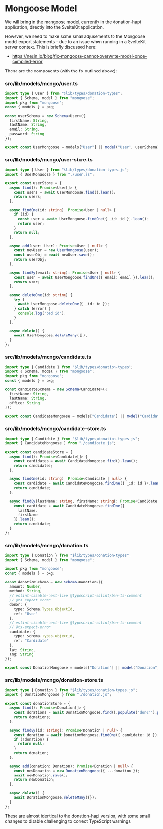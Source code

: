 # Mongoose Model

We will bring in the mongoose model, currently in the donation-hapi application, directly into the SvelteKit application. 


However, we need to make some small adjusements to the Mongoose model export statements - due to an issue when running in a SvelteKit server context. This is briefly discussed here:

- <https://nesin.io/blog/fix-mongoose-cannot-overwrite-model-once-compiled-error>

These are the components (with the fix outlined above):

### src/lib/models/mongo/user.ts

~~~typescript
import type { User } from "$lib/types/donation-types";
import { Schema, model } from "mongoose";
import pkg from "mongoose";
const { models } = pkg;

const userSchema = new Schema<User>({
  firstName: String,
  lastName: String,
  email: String,
  password: String
});

export const UserMongoose = models["User"] || model("User", userSchema);
~~~

### src/lib/models/mongo/user-store.ts

~~~typescript
import type { User } from "$lib/types/donation-types.js";
import { UserMongoose } from "./user.js";

export const userStore = {
  async find(): Promise<User[]> {
    const users = await UserMongoose.find().lean();
    return users;
  },

  async findOne(id: string): Promise<User | null> {
    if (id) {
      const user = await UserMongoose.findOne({ _id: id }).lean();
      return user;
    }
    return null;
  },

  async add(user: User): Promise<User | null> {
    const newUser = new UserMongoose(user);
    const userObj = await newUser.save();
    return userObj;
  },

  async findBy(email: string): Promise<User | null> {
    const user = await UserMongoose.findOne({ email: email }).lean();
    return user;
  },

  async deleteOne(id: string) {
    try {
      await UserMongoose.deleteOne({ _id: id });
    } catch (error) {
      console.log("bad id");
    }
  },

  async delete() {
    await UserMongoose.deleteMany({});
  }
};
~~~

### src/lib/models/mongo/candidate.ts

~~~typescript
import type { Candidate } from "$lib/types/donation-types";
import { Schema, model } from "mongoose";
import pkg from "mongoose";
const { models } = pkg;

const candidateSchema = new Schema<Candidate>({
  firstName: String,
  lastName: String,
  office: String
});

export const CandidateMongoose = models["Candidate"] || model("Candidate", candidateSchema);
~~~

### src/lib/models/mongo/candidate-store.ts

~~~typescript
import type { Candidate } from "$lib/types/donation-types.js";
import { CandidateMongoose } from "./candidate.js";

export const candidateStore = {
  async find(): Promise<Candidate[]> {
    const candidates = await CandidateMongoose.find().lean();
    return candidates;
  },

  async findOne(id: string): Promise<Candidate | null> {
    const candidate = await CandidateMongoose.findOne({ _id: id }).lean();
    return candidate;
  },

  async findBy(lastName: string, firstName: string): Promise<Candidate | null> {
    const candidate = await CandidateMongoose.findOne({
      lastName,
      firstName
    }).lean();
    return candidate;
  }
};
~~~

### src/lib/models/mongo/donation.ts

~~~typescript
import type { Donation } from "$lib/types/donation-types";
import { Schema, model } from "mongoose";

import pkg from "mongoose";
const { models } = pkg;

const donationSchema = new Schema<Donation>({
  amount: Number,
  method: String,
  // eslint-disable-next-line @typescript-eslint/ban-ts-comment
  // @ts-expect-error
  donor: {
    type: Schema.Types.ObjectId,
    ref: "User"
  },
  // eslint-disable-next-line @typescript-eslint/ban-ts-comment
  // @ts-expect-error
  candidate: {
    type: Schema.Types.ObjectId,
    ref: "Candidate"
  },
  lat: String,
  lng: String
});

export const DonationMongoose = models["Donation"] || model("Donation", donationSchema);
~~~

### src/lib/models/mongo/donation-store.ts

~~~typescript
import type { Donation } from "$lib/types/donation-types.js";
import { DonationMongoose } from "./donation.js";

export const donationStore = {
  async find(): Promise<Donation[]> {
    const donations = await DonationMongoose.find().populate("donor").populate("candidate").lean();
    return donations;
  },

  async findBy(id: string): Promise<Donation | null> {
    const donation = await DonationMongoose.findOne({ candidate: id });
    if (!donation) {
      return null;
    }
    return donation;
  },

  async add(donation: Donation): Promise<Donation | null> {
    const newDonation = new DonationMongoose({ ...donation });
    await newDonation.save();
    return newDonation;
  },

  async delete() {
    await DonationMongoose.deleteMany({});
  }
};
~~~

These are almost identical to the donation-hapi version, with some small changes to disable challenging to correct TypeScript warnings.
